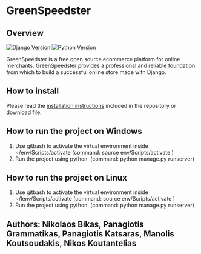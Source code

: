 # GreenSpeedster 

## Overview

[![Django Version](https://img.shields.io/badge/Django-092E20?style=for-the-badge&logo=django&logoColor=white)](https://www.djangoproject.com/)
[![Python Version](https://img.shields.io/badge/Python-3776AB?style=for-the-badge&logo=python&logoColor=white)](https://www.python.org/)

GreenSpeedster is a free open source ecommerce platform for online merchants. GreenSpeedster provides a professional and reliable foundation from which to build a successful online store made with Django.

## How to install

Please read the [installation instructions](INSTALL.md) included in the repository or download file.

## How to run the project on Windows

1. Use gitbash to activate the virtual environment inside ~/env/Scripts/activate (command: source env/Scripts/activate )
2. Run the project using python. (command: python manage.py runserver)

## How to run the project on Linux

1. Use gitbash to activate the virtual environment inside ~/lenv/Scripts/activate (command: source env/Scripts/activate )
2. Run the project using python. (command: python manage.py runserver)

## Authors: Nikolaos Bikas, Panagiotis Grammatikas, Panagiotis Katsaras, Manolis Koutsoudakis, Nikos Koutantelias
